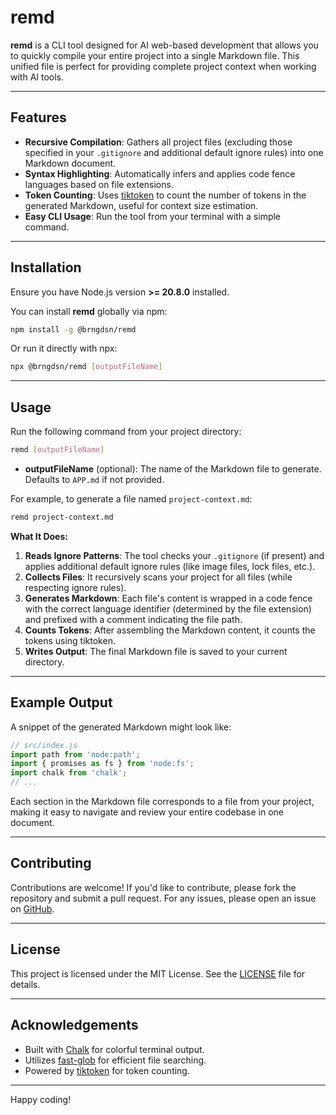 # remd

**remd** is a CLI tool designed for AI web-based development that allows you to quickly compile your entire project into a single Markdown file. This unified file is perfect for providing complete project context when working with AI tools.

---

## Features

- **Recursive Compilation**: Gathers all project files (excluding those specified in your `.gitignore` and additional default ignore rules) into one Markdown document.
- **Syntax Highlighting**: Automatically infers and applies code fence languages based on file extensions.
- **Token Counting**: Uses [tiktoken](https://www.npmjs.com/package/tiktoken) to count the number of tokens in the generated Markdown, useful for context size estimation.
- **Easy CLI Usage**: Run the tool from your terminal with a simple command.

---

## Installation

Ensure you have Node.js version **>= 20.8.0** installed.

You can install **remd** globally via npm:

```bash
npm install -g @brngdsn/remd
```

Or run it directly with npx:

```bash
npx @brngdsn/remd [outputFileName]
```

---

## Usage

Run the following command from your project directory:

```bash
remd [outputFileName]
```

- **outputFileName** (optional): The name of the Markdown file to generate. Defaults to `APP.md` if not provided.

For example, to generate a file named `project-context.md`:

```bash
remd project-context.md
```

**What It Does:**

1. **Reads Ignore Patterns**: The tool checks your `.gitignore` (if present) and applies additional default ignore rules (like image files, lock files, etc.).
2. **Collects Files**: It recursively scans your project for all files (while respecting ignore rules).
3. **Generates Markdown**: Each file's content is wrapped in a code fence with the correct language identifier (determined by the file extension) and prefixed with a comment indicating the file path.
4. **Counts Tokens**: After assembling the Markdown content, it counts the tokens using tiktoken.
5. **Writes Output**: The final Markdown file is saved to your current directory.

---

## Example Output

A snippet of the generated Markdown might look like:

```js
// src/index.js
import path from 'node:path';
import { promises as fs } from 'node:fs';
import chalk from 'chalk';
// ...
```

Each section in the Markdown file corresponds to a file from your project, making it easy to navigate and review your entire codebase in one document.

---

## Contributing

Contributions are welcome! If you'd like to contribute, please fork the repository and submit a pull request. For any issues, please open an issue on [GitHub](https://github.com/brngdsn/remd/issues).

---

## License

This project is licensed under the MIT License. See the [LICENSE](LICENSE) file for details.

---

## Acknowledgements

- Built with [Chalk](https://www.npmjs.com/package/chalk) for colorful terminal output.
- Utilizes [fast-glob](https://www.npmjs.com/package/fast-glob) for efficient file searching.
- Powered by [tiktoken](https://www.npmjs.com/package/tiktoken) for token counting.

---

Happy coding!